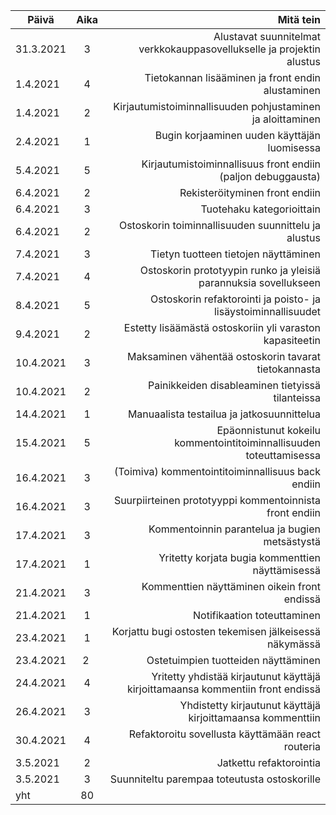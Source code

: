  Päivä        | Aika        | Mitä tein                            |
| ------------- |:--------:| ----------------------------------------:|
| 31.3.2021  | 3 | Alustavat suunnitelmat verkkokauppasovellukselle ja projektin alustus |
| 1.4.2021 | 4 | Tietokannan lisääminen ja front endin alustaminen |
| 1.4.2021 | 2 | Kirjautumistoiminnallisuuden pohjustaminen ja aloittaminen |
| 2.4.2021 | 1 | Bugin korjaaminen uuden käyttäjän luomisessa |
| 5.4.2021 | 5 | Kirjautumistoiminnallisuus front endiin (paljon debuggausta) |
| 6.4.2021 | 2 | Rekisteröityminen front endiin |
| 6.4.2021 | 3 | Tuotehaku kategorioittain |
| 6.4.2021 | 2 | Ostoskorin toiminnallisuuden suunnittelu ja alustus |
| 7.4.2021 | 3 | Tietyn tuotteen tietojen näyttäminen |
| 7.4.2021 | 4 | Ostoskorin prototyypin runko ja yleisiä parannuksia sovellukseen |
| 8.4.2021 | 5 | Ostoskorin refaktorointi ja poisto- ja lisäystoiminnallisuudet |
| 9.4.2021 | 2 | Estetty lisäämästä ostoskoriin yli varaston kapasiteetin |
| 10.4.2021 | 3 | Maksaminen vähentää ostoskorin tavarat tietokannasta |
| 10.4.2021 | 2 | Painikkeiden disableaminen tietyissä tilanteissa |
| 14.4.2021 | 1 | Manuaalista testailua ja jatkosuunnittelua |
| 15.4.2021 | 5 | Epäonnistunut kokeilu kommentointitoiminnallisuuden toteuttamisessa |
| 16.4.2021 | 3 | (Toimiva) kommentointitoiminnallisuus back endiin |
| 16.4.2021 | 3 | Suurpiirteinen prototyyppi kommentoinnista front endiin |
| 17.4.2021 | 3 | Kommentoinnin parantelua ja bugien metsästystä |
| 17.4.2021 | 1 | Yritetty korjata bugia kommenttien näyttämisessä |
| 21.4.2021 | 3 | Kommenttien näyttäminen oikein front endissä |
| 21.4.2021 | 1 | Notifikaation toteuttaminen |
| 23.4.2021 | 1 | Korjattu bugi ostosten tekemisen jälkeisessä näkymässä |
| 23.4.2021 | 2 | Ostetuimpien tuotteiden näyttäminen |
| 24.4.2021 | 4 | Yritetty yhdistää kirjautunut käyttäjä kirjoittamaansa kommentiin front endissä |
| 26.4.2021 | 3 | Yhdistetty kirjautunut käyttäjä kirjoittamaansa kommenttiin |
| 30.4.2021 | 4 | Refaktoroitu sovellusta käyttämään react routeria |
| 3.5.2021 | 2 | Jatkettu refaktorointia |
| 3.5.2021 | 3 | Suunniteltu parempaa toteutusta ostoskorille |
| yht | 80 | |
